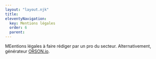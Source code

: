```yaml
---
layout: "layout.njk"
title: 
eleventyNavigation:
  key: Mentions légales
  order: 6
  parent:
---
```


MEentions légales à faire rédiger par un pro du secteur.
Alternativement, générateur [ORSON.io](https://fr.orson.io/1371/generateur-mentions-legales).
